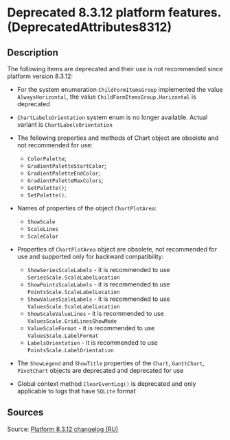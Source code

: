 # Deprecated 8.3.12 platform features. (DeprecatedAttributes8312)

<!-- Блоки выше заполняются автоматически, не трогать -->
## Description
<!-- Описание диагностики заполняется вручную. Необходимо понятным языком описать смысл и схему работу -->
The following items are deprecated and their use is not recommended since platform version 8.3.12:

* For the system enumeration `ChildFormItemsGroup` implemented the value `AlwaysHorizontal`, the value `ChildFormItemsGroup.Horizontal` is deprecated
* `ChartLabelsOrientation` system enum is no longer available. Actual variant is `ChartLabelsOrientation`
* The following properties and methods of Chart object are obsolete and not recommended for use:

   * `ColorPalette`;
   * `GradientPaletteStartColor`;
   * `GradientPaletteEndColor`;
   * `GradientPaletteMaxColors`;
   * `GetPalette()`;
   * `SetPalette()`.

* Names of properties of the object `ChartPlotArea`:

   * `ShowScale`
   * `ScaleLines`
   * `ScaleColor`

* Properties of `ChartPlotArea` object are obsolete, not recommended for use and supported only for backward compatibility:
   * `ShowSeriesScaleLabels` - it is recommended to use `SeriesScale.ScaleLabelLocation`
   * `ShowPointsScaleLabels` - it is recommended to use `PointsScale.ScaleLabelLocation`
   * `ShowValuesScaleLabels` - it is recommended to use `ValuesScale.ScaleLabelLocation`
   * `ShowScaleValueLines` - it is recommended to use `ValuesScale.GridLinesShowMode`
   * `ValueScaleFormat` - it is recommended to use `ValuesScale.LabelFormat`
   * `LabelsOrientation` - it is recommended to use `PointsScale.LabelOrientation`

* The `ShowLegend` and `ShowTitle` properties of the `Chart`, `GanttChart`, `PivotChart` objects are deprecated and deprecated for use
* Global context method `ClearEventLog()` is deprecated and only applicable to logs that have `SQLite` format

## Sources
<!-- Необходимо указывать ссылки на все источники, из которых почерпнута информация для создания диагностики -->

Source: [Platform 8.3.12 changelog (RU)](https://dl04.1c.ru/content/Platform/8_3_12_1714/1cv8upd_8_3_12_1714.htm)
